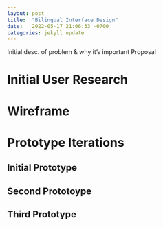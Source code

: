 ```yaml
---
layout: post
title:  "Bilingual Interface Design"
date:   2022-05-17 21:06:33 -0700
categories: jekyll update
---
```


Initial desc. of problem & why it’s important
Proposal

# Initial User Research

# Wireframe

# Prototype Iterations

## Initial Prototype

## Second Prototoype

## Third Prototype
